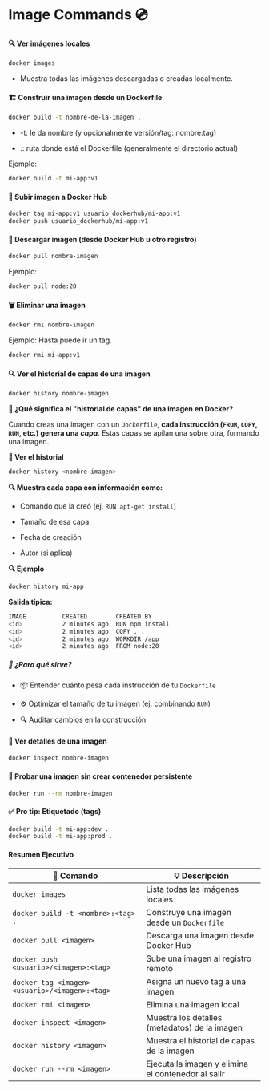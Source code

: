 # Image Commands 💿

#### 🔍 Ver imágenes locales

```bash
docker images
```

* Muestra todas las imágenes descargadas o creadas localmente.

#### 🏗️ Construir una imagen desde un Dockerfile

```bash
docker build -t nombre-de-la-imagen .
```

* -t: le da nombre (y opcionalmente versión/tag: nombre:tag)

* .: ruta donde está el Dockerfile (generalmente el directorio actual)

Ejemplo:

```bash
docker build -t mi-app:v1
```

#### 🔼 Subir imagen a Docker Hub

```bash
docker tag mi-app:v1 usuario_dockerhub/mi-app:v1
docker push usuario_dockerhub/mi-app:v1
```

#### 🔽 Descargar imagen (desde Docker Hub u otro registro)

```bash
docker pull nombre-imagen
```

Ejemplo:

```bash
docker pull node:20
```

#### 🗑️ Eliminar una imagen

```bash
docker rmi nombre-imagen
```

Ejemplo: Hasta puede ir un tag.

```bash
docker rmi mi-app:v1
```

#### 🔍 Ver el historial de capas de una imagen

```bash
docker history nombre-imagen
```

**🧱 ¿Qué significa el "historial de capas" de una imagen en Docker?**

Cuando creas una imagen con un `Dockerfile`, **cada instrucción (`FROM`, `COPY`, `RUN`, etc.) genera una *capa***. Estas capas se apilan una sobre otra, formando una imagen.

**📜 Ver el historial**

```bash
docker history <nombre-imagen>
```

**🔍 Muestra cada capa con información como:**

- Comando que la creó (ej. `RUN apt-get install`)

- Tamaño de esa capa

- Fecha de creación

- Autor (si aplica)

**🔍 Ejemplo**

```bash
docker history mi-app
```

**Salida típica:**

```bash
IMAGE          CREATED        CREATED BY                                      SIZE
<id>           2 minutes ago  RUN npm install                                 75MB
<id>           2 minutes ago  COPY . .                                        500kB
<id>           2 minutes ago  WORKDIR /app                                    0B
<id>           2 minutes ago  FROM node:20                                    200MB
```

##### 🧠 ¿Para qué sirve?

- 📦 Entender cuánto pesa cada instrucción de tu `Dockerfile`

- ⚙️ Optimizar el tamaño de tu imagen (ej. combinando `RUN`)

- 🔍 Auditar cambios en la construcción

#### 🔧 Ver detalles de una imagen

```bash
docker inspect nombre-imagen
```

#### 🧪 Probar una imagen sin crear contenedor persistente

```bash
docker run --rm nombre-imagen
```

#### ✅ Pro tip: Etiquetado (tags)

```bash
docker build -t mi-app:dev .
docker build -t mi-app:prod .
```

#### Resumen Ejecutivo

| 🧩 Comando                                     | 💡 Descripción                                     |
| ---------------------------------------------- | -------------------------------------------------- |
| `docker images`                                | Lista todas las imágenes locales                   |
| `docker build -t <nombre>:<tag> .`             | Construye una imagen desde un `Dockerfile`         |
| `docker pull <imagen>`                         | Descarga una imagen desde Docker Hub               |
| `docker push <usuario>/<imagen>:<tag>`         | Sube una imagen al registro remoto                 |
| `docker tag <imagen> <usuario>/<imagen>:<tag>` | Asigna un nuevo tag a una imagen                   |
| `docker rmi <imagen>`                          | Elimina una imagen local                           |
| `docker inspect <imagen>`                      | Muestra los detalles (metadatos) de la imagen      |
| `docker history <imagen>`                      | Muestra el historial de capas de la imagen         |
| `docker run --rm <imagen>`                     | Ejecuta la imagen y elimina el contenedor al salir |


